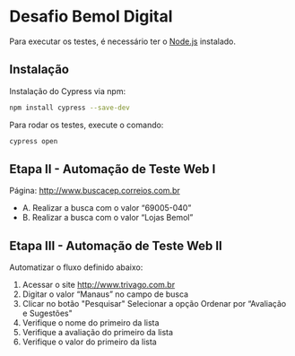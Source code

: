 # Desafio Bemol Digital

Para executar os testes, é necessário ter o [Node.js](https://nodejs.org/en/) instalado.

## Instalação
Instalação do Cypress via npm:
```bash
npm install cypress --save-dev
````
Para rodar os testes, execute o comando:
```bash
cypress open
```

## Etapa II - Automação de Teste Web I
Página: http://www.buscacep.correios.com.br
- A. Realizar a busca com o valor “69005-040”
- B. Realizar a busca com o valor “Lojas Bemol”

## Etapa III - Automação de Teste Web II
Automatizar o fluxo definido abaixo:
1. Acessar o site http://www.trivago.com.br
2. Digitar o valor “Manaus” no campo de busca
3. Clicar no botão "Pesquisar" Selecionar a opção Ordenar por “Avaliação e
Sugestões"
4. Verifique o nome do primeiro da lista
5. Verifique a avaliação do primeiro da lista
6. Verifique o valor do primeiro da lista
